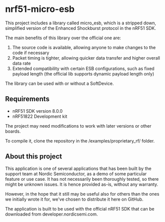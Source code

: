 nrf51-micro-esb
==================

This project includes a library called micro_esb, which is a stripped down, simplified version of the Enhanced Shockburst protocol in the nRF51 SDK. 

The main benefits of this library over the official one are:
1) The source code is available, allowing anyone to make changes to the code if necessary
2) Packet timing is tighter, allowing quicker data transfer and higher overall data rate
3) Extended compatibility with certain ESB configurations, such as fixed payload length (the official lib supports dynamic payload length only)

The library can be used with or without a SoftDevice.

Requirements
------------
- nRF51 SDK version 8.0.0
- nRF51822 Development kit

The project may need modifications to work with later versions or other boards. 

To compile it, clone the repository in the /examples/proprietary_rf/ folder.

About this project
------------------
This application is one of several applications that has been built by the support team at Nordic Semiconductor, as a demo of some particular feature or use case. It has not necessarily been thoroughly tested, so there might be unknown issues. It is hence provided as-is, without any warranty. 

However, in the hope that it still may be useful also for others than the ones we initially wrote it for, we've chosen to distribute it here on GitHub. 

The application is built to be used with the official nRF51 SDK that can be downloaded from developer.nordicsemi.com.

